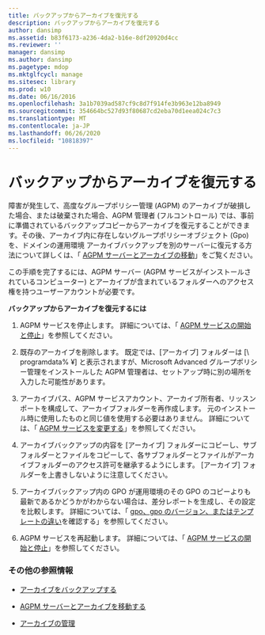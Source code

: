 ```yaml
---
title: バックアップからアーカイブを復元する
description: バックアップからアーカイブを復元する
author: dansimp
ms.assetid: b83f6173-a236-4da2-b16e-8df20920d4cc
ms.reviewer: ''
manager: dansimp
ms.author: dansimp
ms.pagetype: mdop
ms.mktglfcycl: manage
ms.sitesec: library
ms.prod: w10
ms.date: 06/16/2016
ms.openlocfilehash: 3a1b7039ad587cf9c8d7f914fe3b963e12ba8949
ms.sourcegitcommit: 354664bc527d93f80687cd2eba70d1eea024c7c3
ms.translationtype: MT
ms.contentlocale: ja-JP
ms.lasthandoff: 06/26/2020
ms.locfileid: "10818397"
---
```

# バックアップからアーカイブを復元する


障害が発生して、高度なグループポリシー管理 (AGPM) のアーカイブが破損した場合、または破棄された場合、AGPM 管理者 (フルコントロール) では、事前に準備されているバックアップコピーからアーカイブを復元することができます。その後、アーカイブ内に存在しないグループポリシーオブジェクト (Gpo) を、ドメインの運用環境 アーカイブバックアップを別のサーバーに復元する方法について詳しくは、「 [AGPM サーバーとアーカイブの移動](move-the-agpm-server-and-the-archive-agpm40.md)」をご覧ください。

この手順を完了するには、AGPM サーバー (AGPM サービスがインストールされているコンピューター) とアーカイブが含まれているフォルダーへのアクセス権を持つユーザーアカウントが必要です。

**バックアップからアーカイブを復元するには**

1.  AGPM サービスを停止します。 詳細については、「 [AGPM サービスの開始と停止](start-and-stop-the-agpm-service-agpm40.md)」を参照してください。

2.  既存のアーカイブを削除します。 既定では、[アーカイブ] フォルダーは [\ programdata% ¥] と表示されますが、Microsoft Advanced グループポリシー管理をインストールした AGPM 管理者は、セットアップ時に別の場所を入力した可能性があります。

3.  アーカイブパス、AGPM サービスアカウント、アーカイブ所有者、リッスンポートを構成して、アーカイブフォルダーを再作成します。 元のインストール時に使用したものと同じ値を使用する必要はありません。 詳細については、「 [AGPM サービスを変更する](modify-the-agpm-service-agpm40.md)」を参照してください。

4.  アーカイブバックアップの内容を [アーカイブ] フォルダーにコピーし、サブフォルダーとファイルをコピーして、各サブフォルダーとファイルがアーカイブフォルダーのアクセス許可を継承するようにします。 [アーカイブ] フォルダーを上書きしないように注意してください。

5.  アーカイブバックアップ内の GPO が運用環境のその GPO のコピーよりも最新であるかどうかがわからない場合は、差分レポートを生成し、その設定を比較します。 詳細については、「 [gpo、gpo のバージョン、またはテンプレートの違い](identify-differences-between-gpos-gpo-versions-or-templates-agpm40.md)を確認する」を参照してください。

6.  AGPM サービスを再起動します。 詳細については、「 [AGPM サービスの開始と停止](start-and-stop-the-agpm-service-agpm40.md)」を参照してください。

### その他の参照情報

-   [アーカイブをバックアップする](back-up-the-archive-agpm40.md)

-   [AGPM サーバーとアーカイブを移動する](move-the-agpm-server-and-the-archive-agpm40.md)

-   [アーカイブの管理](managing-the-archive-agpm40.md)

 

 






